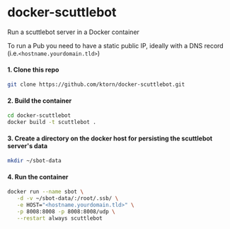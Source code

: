 # docker-scuttlebot
Run a scuttlebot server in a Docker container

To run a Pub you need to have a static public IP, ideally with a DNS record (i.e.`<hostname.yourdomain.tld>`)

#### 1. Clone this repo
```sh
git clone https://github.com/ktorn/docker-scuttlebot.git
```

#### 2. Build the container

```sh
cd docker-scuttlebot
docker build -t scuttlebot .
```

#### 3. Create a directory on the docker host for persisting the scuttlebot server's data
```sh
mkdir ~/sbot-data
```

#### 4. Run the container
```sh
docker run --name sbot \
   -d -v ~/sbot-data/:/root/.ssb/ \
   -e HOST="<hostname.yourdomain.tld>" \
   -p 8008:8008 -p 8008:8008/udp \
   --restart always scuttlebot
```
